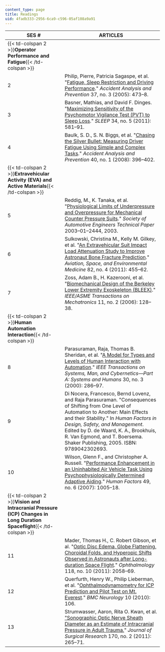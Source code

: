 ```yaml
---
content_type: page
title: Readings
uid: 4fadb333-2956-6ca9-c596-05af108a9a91
---
```


| SES # | ARTICLES |
| --- | --- |
| {{< td-colspan 2 >}}**Operator Performance and Fatigue**{{< /td-colspan >}} ||
| 2 | Philip, Pierre, Patricia Sagaspe, et al. "[Fatigue, Sleep Restriction and Driving Performance](http://www.ncbi.nlm.nih.gov/pubmed/15784201)." _Accident Analysis and Prevention_ 37, no. 3 (2005): 473–8. |
| 3 | Basner, Mathias, and David F. Dinges. "[Maximizing Sensitivity of the Psychomotor Vigilance Test (PVT) to Sleep Loss](http://www.ncbi.nlm.nih.gov/pubmed/21532951)." _SLEEP_ 34, no. 5 (2011): 581–91. |
| 4 | Baulk, S. D., S. N. Biggs, et al. "[Chasing the Silver Bullet: Measuring Driver Fatigue Using Simple and Complex Tasks](http://dx.doi.org/10.1016/S0009-2541(99)00083-2)." _Accident Analysis and Prevention_ 40, no. 1 (2008): 396–402. |
| {{< td-colspan 2 >}}**Extravehicular Activity (EVA) and Active Materials**{{< /td-colspan >}} ||
| 5 | Reddig, M., K. Tanaka, et al. "[Physiological Limits of Underpressure and Overpressure for Mechanical Counter Pressure Suits](http://papers.sae.org/2003-01-2444/)." _Society of Automotive Engineers Technical Paper_ 2003–01–2444, 2003. |
| 6 | Sulkowski, Christina M., Kelly M. Gilkey, et al. "[An Extravehicular Suit Impact Load Attenuation Study to Improve Astronaut Bone Fracture Prediction](http://www.ingentaconnect.com/content/asma/asem/2011/00000082/00000004/art00007)." _Aviation, Space, and Environmental Medicine_ 82, no. 4 (2011): 455–62. |
| 7 | Zoss, Adam B., H. Kazerooni, et al. "[Biomechanical Design of the Berkeley Lower Extremity Exoskeleton (BLEEX)](http://ieeexplore.ieee.org/xpl/articleDetails.jsp?arnumber=1618670)." _IEEE/ASME Transactions on Mechatronics_ 11, no. 2 (2006): 128–38. |
| {{< td-colspan 2 >}}**Human Automation Interaction**{{< /td-colspan >}} ||
| 8 | Parasuraman, Raja, Thomas B. Sheridan, et al. "[A Model for Types and Levels of Human Interaction with Automation](http://ieeexplore.ieee.org/xpl/freeabs_all.jsp?arnumber=844354)." _IEEE Transactions on Systems, Man, and Cybernetics—Part A: Systems and Humans_ 30, no. 3 (2000): 286–97. |
| 9 | Di Nocera, Francesco, Bernd Lovenz, and Raja Parasuraman. "Consequences of Shifting from One Level of Automation to Another: Main Effects and their Stability." In _Human Factors in Design, Safety, and Management_. Edited by D. de Waard, K. A., Brookhuis, R. Van Egmond, and T. Boersema. Shaker Publishing, 2005. ISBN: 9789042302693. |
| 10 | Wilson, Glenn F., and Christopher A. Russell. "[Performance Enhancement in an Uninhabited Air Vehicle Task Using Psychophysiologically Determined Adaptive Aiding](http://www.ncbi.nlm.nih.gov/pubmed/18074700)." _Human Factors_ 49, no. 6 (2007): 1005–18. |
| {{< td-colspan 2 >}}**Vision and Intracranial Pressure (ICP) Changes in Long Duration Spaceflight**{{< /td-colspan >}} ||
| 11 | Mader, Thomas H., C. Robert Gibson, et al. "[Optic Disc Edema, Globe Flattening, Choroidal Folds, and Hyperopic Shifts Observed in Astronauts after Long-duration Space Flight](http://www.ncbi.nlm.nih.gov/pubmed/21849212)." _Ophthalmology_ 118, no. 10 (2011): 2058–69. |
| 12 | Querfurth, Henry W., Philip Lieberman, et al. "[Ophthalmodynamometry for ICP Prediction and Pilot Test on Mt. Everest](http://www.biomedcentral.com/1471-2377/10/106)." _BMC Neurology_ 10 (2010): 106. |
| 13 | Strumwasser, Aaron, Rita O. Kwan, et al. ["Sonographic Optic Nerve Sheath Diameter as an Estimate of Intracranial Pressure in Adult Trauma.](http://dx.doi.org/10.1016/j.jss.2011.03.009)" _Journal of Surgical Research_ 170, no. 2 (2011): 265–71.